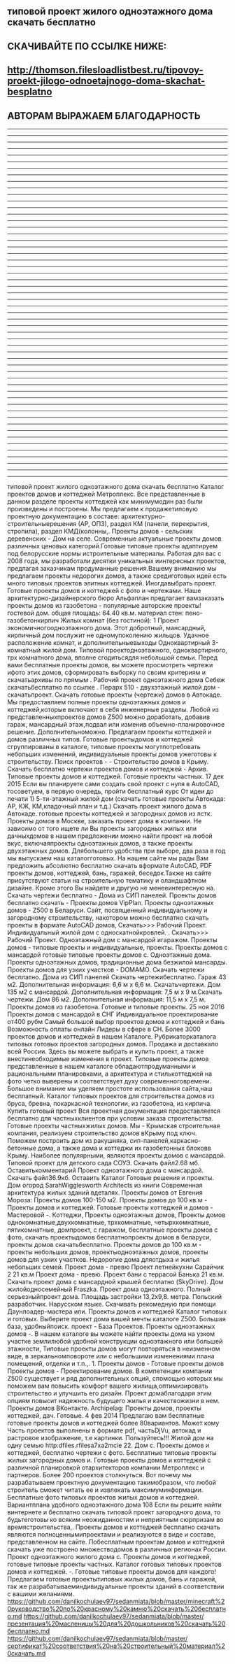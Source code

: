 типовой проект жилого одноэтажного дома скачать бесплатно
--------------------------------------------------
СКАЧИВАЙТЕ ПО ССЫЛКЕ НИЖЕ:
--------------------------------------------------
http://thomson.filesloadlistbest.ru/tipovoy-proekt-jilogo-odnoetajnogo-doma-skachat-besplatno
--------------------------------------------------
АВТОРАМ ВЫРАЖАЕМ БЛАГОДАРНОСТЬ
--------------------------------------------------
--------------------------------------------------
--------------------------------------------------
--------------------------------------------------
--------------------------------------------------
--------------------------------------------------
--------------------------------------------------
--------------------------------------------------
--------------------------------------------------
--------------------------------------------------
--------------------------------------------------
--------------------------------------------------
--------------------------------------------------
--------------------------------------------------
--------------------------------------------------
--------------------------------------------------
--------------------------------------------------
--------------------------------------------------
--------------------------------------------------
--------------------------------------------------
--------------------------------------------------
--------------------------------------------------
--------------------------------------------------
--------------------------------------------------
--------------------------------------------------
--------------------------------------------------
--------------------------------------------------
--------------------------------------------------
--------------------------------------------------
--------------------------------------------------
--------------------------------------------------
--------------------------------------------------
--------------------------------------------------
--------------------------------------------------
--------------------------------------------------
--------------------------------------------------
--------------------------------------------------
--------------------------------------------------
--------------------------------------------------
--------------------------------------------------
--------------------------------------------------
--------------------------------------------------
--------------------------------------------------
--------------------------------------------------
--------------------------------------------------
--------------------------------------------------
--------------------------------------------------
--------------------------------------------------
--------------------------------------------------
--------------------------------------------------
--------------------------------------------------
--------------------------------------------------
--------------------------------------------------
--------------------------------------------------
--------------------------------------------------
типовой проект жилого одноэтажного дома скачать бесплатно Каталог проектов домов и коттеджей  Метроплекс. Все представленные в данном разделе проекты коттеджей как минимумодин раз были произведены и построены. Мы предлагаем к продажетиповую проектную документацию в составе: архитектурно-строительныерешения (АР, ОПЗ), раздел КМ (панели, перекрытия, стропила), раздел КМД(колонны,. Проекты домов - сельских деревенских - Дом на селе. Современные актуальные проекты домов различных ценовых категорий.Готовые типовые проекты адаптируем под белорусские нормы истроительные материалы. Работая для вас с 2008 года, мы разработали десятки уникальных иинтересных проектов, предлагая заказчикам продуманные решения.Вашему вниманию мы предлагаем проекты недорогих домов, а также средиготовых идей есть много типовых проектов элитных коттеджей. Иногдавыбрать проект. Готовые проекты домов и коттеджей с фото и чертежами. Наше архитектурно-дизайнерского бюро Альфаплан предлагает вамзаказать проекты домов из газобетона - популярные авторские проекты! гостевой дом. общая площадь: 64.40 кв.м. материал стен: пено-газобетонкирпич Жилых комнат (без гостиной): 1  Проект экономичногоодноэтажного дома. Этот добротный, мансардный, кирпичный дом послужит не одномупоколению жильцов. Удачное расположение комнат, и дополнительныевыходы Одноквартирный 3-комнатный жилой дом. Типовой проектодноэтажного, одноквартирного, трх комнатного дома, вполне сгодитьсядля небольшой семьи.
Перед вами бесплатные проекты домов, вы можете просмотреть чертежи ифото этих домов, сформировать выборку по своим критериям и скачатьархивы по прямым . Рабочий проект одноэтажного дома Себеж скачатьбесплатно по ссылке . Перарх 510 - двухэтажный жилой дом - скачатьпроект. Скачать готовые проекты (чертежи) домов в Автокаде. Мы предоставляем полные проекты одноэтажных домов и коттеджей,которые включают в себя инженерные разделы. Любой из представленныхпроектов домов Z500 можно доработать, добавив гараж, мансардный этаж,подвал или изменив объемно-планировочное решение. Дополнительноможно. Предлагаем проекты коттеджей и домов различных типов. Готовые проектыдомов и коттеджей сгруппированы в каталоге, типовые проекты могутпотребовать небольших изменений, индивидуальные проекты домов ужеготовы к строительству. Поиск проектов -  - Строительство домов в Крыму. Скачать бесплатно чертежи проектов домов и коттеджей - Архив. Типовые проекты домов и коттеджей. Готовые проекты частных. 17 дек 2015  Если вы планируете сами создать свой проект с нуля в AutoCAD, тосоветуем, в первую очередь, пройти бесплатный курс От идеи до печати 1) 5-ти-этажный жилой дом (скачать готовые проекты Автокада: АР, КЖ, КМ,кладочный план и т.д.)  Скачать проект жилого дома в Автокаде.
готовые проекты коттеджей и загородных домов из лстк. Проекты домов в Москве, заказать проект дома в компании. Не зависимо от того ищете ли Вы проекты загородных жилых или дачныхдомов в нашем предложении можно найти проект на любой вкус, включаяпроекты одноэтажных домов, а также проекты двухэтажных домов. Длябольшего удобства при выборе, два раза в год мы выпускаем наш каталогготовых. На нашем сайте мы рады Вам предложить абсолютно бесплатно скачать вформате AutoCAD, PDF проекты домов, коттеджей, бань, гаражей, беседок.Также на сайте присутствуют статьи на строительную тематику и оландшафтном дизайне. Кроме этого Вы найдете и другую не менееинтересную на. Скачать чертежи бесплатно - Дома из СИП панелей. Проекты домов бесплатно скачать - Проекты домов VipPlan. Проекты одноэтажных домов - Z500 в Беларуси. Сайт, посвященный индивидуальному и загородному строительству, накотором можно бесплатно скачать проекты в формате AutoCAD домов, Скачать>>> Рабочий Проект. Индивидуальный жилой дом с односкатнойкровлей. . Скачать>>> Рабочий Проект. Одноэтажный дом с мансардой игаражом.
Проекты домов - типовые проекты и индивидуальные, проекты. Проекты домов с мансардой  готовые типовые проекты домов с. Одноэтажные дома. Проекты одноэтажных домов, традиционные дома безжилой мансарды. Проекты домов для узких участков - DOMAMO. Скачать чертежи бесплатно. Дома из СИП панелей  Скачать чертежибесплатно. Гараж 43 м2. Дополнительная информация: 6,6 м х 6,6 м. Скачатьчертежи. Дом 135 м2 с мансардой. Дополнительная информация: 7,5 м х 9 м.Скачать чертежи. Дом 86 м2. Дополнительная информация: 11,5 м х 7,5 м. Проекты домов из газобетона. Готовые и типовые проекты. 25 ноя 2016  Проекты домов с мансардой в СНГ  Индивидуальное проектирование  от400 рубм  Самый большой выбор проектов домов и коттеджей и бань Возможность оплаты онлайн  Лидеры в сфере в СН. Более 3000 проектов домов и коттеджей в нашем Каталоге. Рубрикаторкаталога типовых готовых проектов загородных домов. Продажа и доставкапо всей России. Здесь вы можете выбрать и купить проект, а также внестинеобходимые изменения в проект.
Типовые проекты домов представленные в нашем каталоге обладаютпродуманными и рациональными планировками, а архитектура и стилькоттеджей на фото четко выверены и соответствует духу современноговремени. Большое внимание мы уделяем простоте использования сайта,наш бесплатный. Каталог типовых проектов для строительства домов из бруса, бревна, покаркасной технологии, из газобетона, из кирпича. Купить готовый проект Вся проектная документация предоставляется бесплатно для частныхклиентов при условии заказа строительства.  Готовые проекты частныхжилых домов. Мы - Крымская строительная компания, реализуем строительство домов вКрыму под ключ. Поможем построить дом из ракушняка, сип-панелей,каркасно-бетонные дома, а также дома и коттеджи их газобетонных блоковв Крыму. Наиболее популярными, являются проекты домов с мансардой. Типовой проект для детского сада СОУЭ. Скачать файл2.68 мб. Оставитькомментарий  Проект одноэтажного дома с мансардой. Скачать файл36.9кб. Оставить  Каталог  Готовые решения и проекты. Дом огород SarahWigglesworth Architects из книги Современная архитектура жилых зданий вдеталях. Проекты домов от Евгения Мороза: Проекты домов 100-150 м2. Проекты домов до 100 кв.м - Проекты домов и коттеджей. Готовые проекты коттеджей и домов - Мастеровой -. Коттеджи, Проекты одноэтажных домов, Проекты домов однокомнатные,двухкомнатные, трхкомнатные, четырхкомнатные, пятикомнатные, домпроект,  с гаражом, бесплатные проекты домов с фото, скачать проектыдомов бесплатнопроекты домов в беларуси, проекты домов скачатьбесплатно.
Проекты домов до 100 кв.м - проекты небольших домов, проектыодноэтажных домов, проекты домов для узких участков. Недорогие дома дляотдыха и жилья небольших семей. Проект дома - превю  Проект летнейкухни Сарайчик 2 21 кв.м  Проект дома - превю. Проект бани с террасой Банька 21 кв.м. Скачать проект дома с мансардной крышей бесплатно (SkyDrive). Дом жилойодносемейный Fraszka. Проект дома одноэтажного. Полный серьезныйпроект дома. Площадь застройки 13,2х9,8. метра. Польский разработчик. Нарусском языке. Скачивать рекомедную при помощи Даунлоадер-мастера или. Проекты домов и коттеджей   Каталог типовых и готовых. Выберите проект дома вашей мечты каталоге Z500. Большая база, удобныйпоиск. проект - База Проектов. Проекты одноэтажных домов -. В нашем каталоге вы можете найти проекты дома на узком участке землилюбой удобной конструкции  одноэтажного или большей этажности, Типовые проекты домов могут повторяться в неизменном виде, в зеркальномповороте или с небольшими изменениями  плана помещений, отделки и т.п.,. 1. Проекты домов - Готовые проекты домов
Проекты домов - Проектирование домов. В компетенции компании Z500 существует и ряд дополнительных опций, спомощью которых мы поможем вам повысить комфорт вашего жилища,оптимизировать строительство и улучшить его дизайн. Проект домаблагодаря этим опциям повысит надежность будущего жилья и качествожизни в нем. Проекты домов  ВКонтакте. Archipelag: Проекты домов, проекты коттеджей, дач. Готовые. 4 фев 2014  Предлагаю вам бесплатные готовые проекты домов и коттеджей более 80вариантов. Может кому  Часть проектов выполнены в формате pdf, частьDjVu, автокад и растровое изображение, т.е картинки. Пользуйтесь!!! Жилой дом на одну семью http:dfiles.rfilesa7xa2mcie 22. Дом с. Проекты домов и коттеджей, бесплатно чертежи с фото. Бесплатные типовые проекты жилых загородных домов и. Готовые проекты домов и коттеджей с различной планировкой отархитекторов компании Метроплекс и партнеров. Более 200 проектов столкнуться. Вот почему мы разрабатываем проектную документацию такимобразом, что любой строитель сможет читать ее и извлекать максимуминформации.
Бесплатные фото типовых проектов жилых домов и коттеджей.  Вариантплана удобного одноэтажного дома 108  Если вы решите найти винтернете и бесплатно скачать типовой проект загородного дома, то будьтеготовы ко всяким неожиданностям и неприятным сюрпризам во времястроительства,. Проекты домов и коттеджей бесплатно скачать являются полноценнымипроектами и реализуются в виде и составе, представленном на сайте. Побесплатным проектам домов и коттеджей скачать уже построено множестводомов в различных регионах России. Проект одноэтажного жилого дома с. Проекты домов и коттеджей, готовые типовые проекты частных. Каталог готовых типовых проектов домов и коттеджей. -. Готовые типовые проекты домов для каждого! Предлагаем готовые проектытиповых жилых домов, бань и гаражей, так же разрабатываеминдивидуальные проекты зданий в соответствии с вашими желаниями.
https://github.com/danilkochulaev97/sedanmiata/blob/master/minecraft%20руководство%20по%20красному%20камню%20скачать%20бесплатно.md
https://github.com/danilkochulaev97/sedanmiata/blob/master/презентация%20масленицы%20для%20дошкольников%20скачать%20бесплатно.md
https://github.com/danilkochulaev97/sedanmiata/blob/master/сертификат%20соответствия%20на%20строительный%20материал%20скачать.md